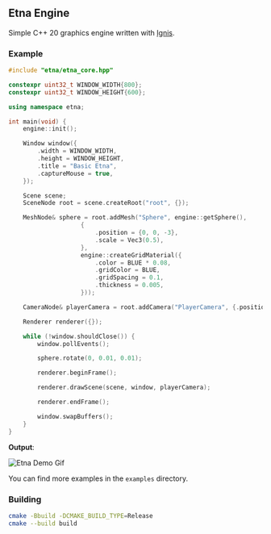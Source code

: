 ## Etna Engine

Simple C++ 20 graphics engine written with [Ignis](https://github.com/nablaFox/Ignis).

### Example

```cpp
#include "etna/etna_core.hpp"

constexpr uint32_t WINDOW_WIDTH{800};
constexpr uint32_t WINDOW_HEIGHT{600};

using namespace etna;

int main(void) {
	engine::init();

	Window window({
		.width = WINDOW_WIDTH,
		.height = WINDOW_HEIGHT,
		.title = "Basic Etna",
		.captureMouse = true,
	});

	Scene scene;
	SceneNode root = scene.createRoot("root", {});

	MeshNode& sphere = root.addMesh("Sphere", engine::getSphere(),
					{
						.position = {0, 0, -3},
						.scale = Vec3(0.5),
					},
					engine::createGridMaterial({
						.color = BLUE * 0.08,
						.gridColor = BLUE,
						.gridSpacing = 0.1,
						.thickness = 0.005,
					}));

	CameraNode& playerCamera = root.addCamera("PlayerCamera", {.position = Vec3(0)});

	Renderer renderer({});

	while (!window.shouldClose()) {
		window.pollEvents();

		sphere.rotate(0, 0.01, 0.01);

		renderer.beginFrame();

		renderer.drawScene(scene, window, playerCamera);

		renderer.endFrame();

		window.swapBuffers();
	}
}
```

**Output**:

![Etna Demo Gif](./examples/example.gif)

You can find more examples in the `examples` directory.

### Building

```bash
cmake -Bbuild -DCMAKE_BUILD_TYPE=Release
cmake --build build
```

